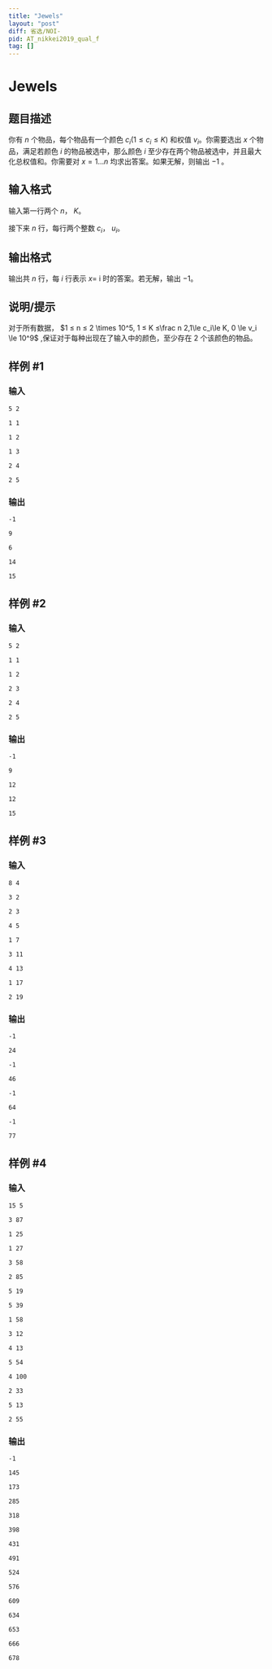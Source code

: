 ```yaml
---
title: "Jewels"
layout: "post"
diff: 省选/NOI-
pid: AT_nikkei2019_qual_f
tag: []
---
```


# Jewels

## 题目描述

你有 $n$ 个物品，每个物品有一个颜色 $c_i (1 ≤ c_i ≤ K)$ 和权值 $v_i$。你需要选出 $x$ 个物品，满足若颜色 $i$ 的物品被选中，那么颜色 $i$ 至少存在两个物品被选中，并且最大化总权值和。你需要对 $x = 1\dots n$ 均求出答案。如果无解，则输出 $-1$ 。

## 输入格式

输入第一行两个  $n$，  $K$。

接下来 $n$ 行，每行两个整数 $c_i$， $u_i$。

## 输出格式

输出共 $n$ 行，每 $i$ 行表示 $x =$ i 时的答案。若无解，输出 $-1$。

## 说明/提示

对于所有数据， $1 ≤ n ≤ 2 \times 10^5, 1 ≤ K ≤\frac n 2,1\le c_i\le K, 0 \le v_i \le 10^9$   ,保证对于每种出现在了输入中的颜色，至少存在 $2$ 个该颜色的物品。

## 样例 #1

### 输入

```
5 2
1 1
1 2
1 3
2 4
2 5
```

### 输出

```
-1
9
6
14
15
```

## 样例 #2

### 输入

```
5 2
1 1
1 2
2 3
2 4
2 5
```

### 输出

```
-1
9
12
12
15
```

## 样例 #3

### 输入

```
8 4
3 2
2 3
4 5
1 7
3 11
4 13
1 17
2 19
```

### 输出

```
-1
24
-1
46
-1
64
-1
77
```

## 样例 #4

### 输入

```
15 5
3 87
1 25
1 27
3 58
2 85
5 19
5 39
1 58
3 12
4 13
5 54
4 100
2 33
5 13
2 55
```

### 输出

```
-1
145
173
285
318
398
431
491
524
576
609
634
653
666
678
```

